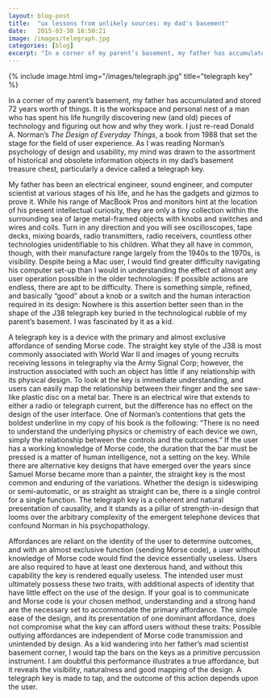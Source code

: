 ```yaml
---
layout: blog-post
title:  "ux lessons from unlikely sources: my dad's basement"
date:   2015-03-30 18:50:21
image: /images/telegraph.jpg
categories: [blog] 
excerpt: "In a corner of my parent’s basement, my father has accumulated and stored 72 years worth of everyday things. It is the workspace and personal nest of a man who has spent his life hungrily discovering new (and old) pieces of technology and figuring out how and why they work. I recently re-read Donald A. Norman’s The Design of Everyday Things, a book from 1988 that laid the groundwork for the field of user experience as we know it. As I was reading Norman’s psychology of design and usability, my mind was drawn to the assortment of historical and obsolete information objects in my dad’s basement treasure chest, particularly a device called a telegraph key..."
---
```


{% include image.html img="/images/telegraph.jpg" title="telegraph key" %}

In a corner of my parent’s basement, my father has accumulated and stored 72 years worth of things. It is the workspace and personal nest of a man who has spent his life hungrily discovering new (and old) pieces of technology and figuring out how and why they work. I just re-read Donald A. Norman’s *The Design of Everyday Things*, a book from 1988 that set the stage for the field of user experience. As I was reading Norman’s psychology of design and usability, my mind was drawn to the assortment of historical and obsolete information objects in my dad’s basement treasure chest, particularly a device called a telegraph key.

My father has been an electrical engineer, sound engineer, and computer scientist at various stages of his life, and he has the gadgets and gizmos to prove it. While his range of MacBook Pros and monitors hint at the location of his present intellectual curiosity, they are only a tiny collection within the surrounding sea of large metal-framed objects with knobs and switches and wires and coils. Turn in any direction and you will see oscilloscopes, tape decks, mixing boards, radio transmitters, radio receivers, countless other technologies unidentifiable to his children. What they all have in common, though, with their manufacture range largely from the 1940s to the 1970s, is visibility. Despite being a Mac user, I would find greater difficulty navigating his computer set-up than I would in understanding the effect of almost any user operation possible in the older technologies: If possible actions are endless, there are apt to be difficulty. There is something simple, refined, and basically “good” about a knob or a switch and the human interaction required in its design: Nowhere is this assertion better seen than in the shape of the J38 telegraph key buried in the technological rubble of my parent’s basement. I was fascinated by it as a kid.

A telegraph key is a device with the primary and almost exclusive affordance of sending Morse code. The straight key style of the J38 is most commonly associated with World War II and images of young recruits receiving lessons in telegraphy via the Army Signal Corp; however, the instruction associated with such an object has little if any relationship with its physical design. To look at the key is immediate understanding, and users can easily map the relationship between their finger and the see saw-like plastic disc on a metal bar. There is an electrical wire that extends to either a radio or telegraph current, but the difference has no effect on the design of the user interface. One of Norman’s contentions that gets the boldest underline in my copy of his book is the following: “There is no need to understand the underlying physics or chemistry of each device we own, simply the relationship between the controls and the outcomes.” If the user has a working knowledge of Morse code, the duration that the bar must be pressed is a matter of human intelligence, not a setting on the key. While there are alternative key designs that have emerged over the years since Samuel Morse became more than a painter, the straight key is the most common and enduring of the variations. Whether the design is sideswiping or semi-automatic, or as straight as straight can be, there is a single control for a single function. The telegraph key is a coherent and natural presentation of causality, and it stands as a pillar of strength-in-design that looms over the arbitrary complexity of the emergent telephone devices that confound Norman in his psychopathology.

Affordances are reliant on the identity of the user to determine outcomes, and with an almost exclusive function (sending Morse code), a user without knowledge of Morse code would find the device essentially useless. Users are also required to have at least one dexterous hand, and without this capability the key is rendered equally useless. The intended user must ultimately possess these two traits, with additional aspects of identity that have little effect on the use of the design. If your goal is to communicate and Morse code is your chosen method, understanding and a strong hand are the necessary set to accommodate the primary affordance. The simple ease of the design, and its presentation of one dominant affordance, does not compromise what the key can afford users without these traits: Possible outlying affordances are independent of Morse code transmission and unintended by design. As a kid wandering into her father’s mad scientist basement corner, I would tap the bars on the keys as a primitive percussion instrument. I am doubtful this performance illustrates a true affordance, but it reveals the visibility, naturalness and good mapping of the design. A telegraph key is made to tap, and the outcome of this action depends upon the user.
